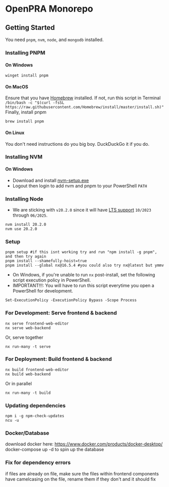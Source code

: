 # OpenPRA Monorepo

## Getting Started

You need `pnpm`, `nvm`, `node`, and `mongodb` installed.

### Installing PNPM

#### On Windows

```shell
winget install pnpm
```

#### On MacOS

Ensure that you have [Homebrew](https://brew.sh) installed.
If not, run this script in Terminal `/bin/bash -c "$(curl -fsSL https://raw.githubusercontent.com/Homebrew/install/master/install.sh)"`
Finally, install pnpm

```shell
brew install pnpm
```

#### On Linux

You don't need instructions do you big boy. DuckDuckGo it if you do.

### Installing NVM

#### On Windows

- Download and install [nvm-setup.exe](https://github.com/coreybutler/nvm/releases)
- Logout then login to add nvm and pnpm to your PowerShell `PATH`

### Installing Node

- We are sticking with `v20.2.0` since it will have [LTS support](https://nodejs.dev/en/about/releases/) `10/2023` through `06/2025`.

```shell
nvm install 20.2.0
nvm use 20.2.0
```

### Setup

```shell
pnpm setup #if this isnt working try and run "npm install -g pnpm", and then try again
pnpm install --shamefully-hoist=true
pnpm install --global nx@16.5.4 #you could also try nx@latest but ymmv
```

- On Windows, if you're unable to run `nx` post-install, set the following script execution policy in PowerShell.
- IMPORTANT!!!: You will have to run this script everytime you open a PowerShell for development.

```shell
Set-ExecutionPolicy -ExecutionPolicy Bypass -Scope Process
```

### For Development: Serve frontend & backend

```shell
nx serve frontend-web-editor
nx serve web-backend
```

Or, serve together

```shell
nx run-many -t serve
```

### For Deployment: Build frontend & backend

```shell
nx build frontend-web-editor
nx build web-backend
```

Or in parallel

```shell
nx run-many -t build
```

### Updating dependencies

```shell
npm i -g npm-check-updates
ncu -u
```

### Docker/Database

download docker here: https://www.docker.com/products/docker-desktop/
docker-compose up -d to spin up the database


### Fix for dependency errors

if files are already on file, make sure the files within frontend components have camelcasing on the file, rename them if they don't and it should fix
